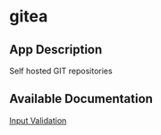 # gitea

## App Description

Self hosted GIT repositories

## Available Documentation

[Input Validation](/validation.md)
